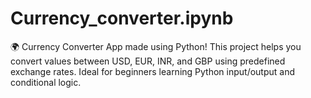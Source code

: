 # Currency_converter.ipynb
🌍 Currency Converter App made using Python! This project helps you convert values between USD, EUR, INR, and GBP using predefined exchange rates. Ideal for beginners learning Python input/output and conditional logic.
